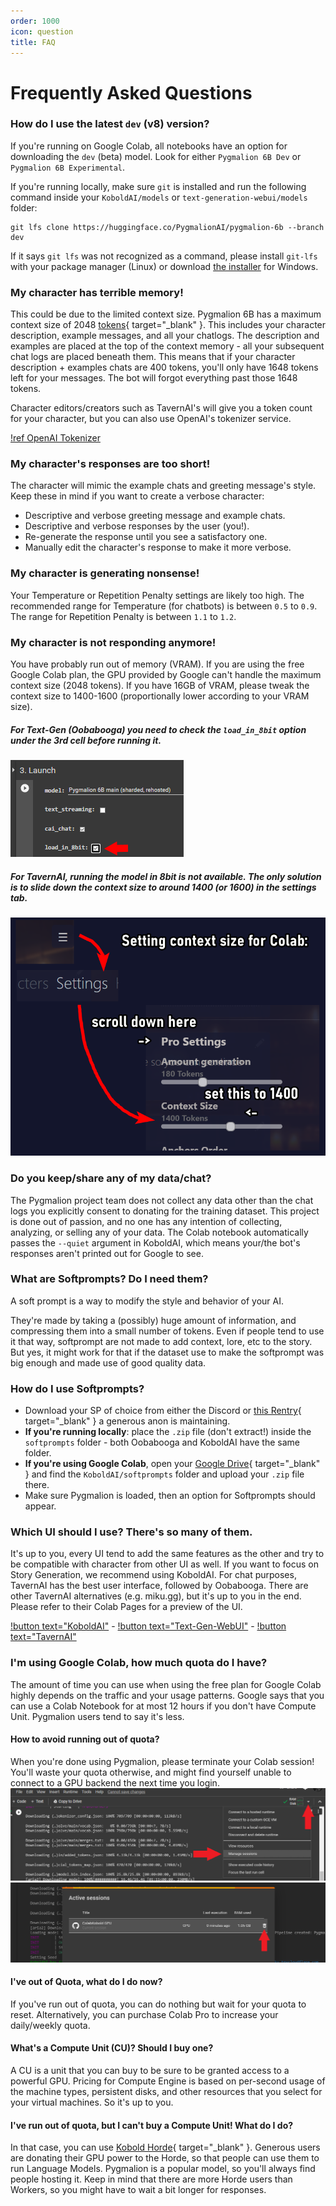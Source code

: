 ```yaml
---
order: 1000
icon: question
title: FAQ
---
```


# Frequently Asked Questions

### How do I use the latest `dev` (v8) version?

If you're running on Google Colab, all notebooks have an option for downloading the `dev` (beta) model. Look for either `Pygmalion 6B Dev` or `Pygmalion 6B Experimental`. 

If you're running locally, make sure `git` is installed and run the following command inside your `KoboldAI/models` or `text-generation-webui/models` folder:
```
git lfs clone https://huggingface.co/PygmalionAI/pygmalion-6b --branch dev
```
If it says `git lfs` was not recognized as a command, please install `git-lfs` with your package manager (Linux) or download [the installer](https://git-lfs.com/) for Windows.

### My character has terrible memory!
This could be due to the limited context size. Pygmalion 6B has a maximum context size of 2048 [tokens](https://en.wikipedia.org/wiki/Lexical_analysis#Tokenization){ target="_blank" }. This includes your character description, example messages, and all your chatlogs. The description and examples are placed at the top of the context memory - all your subsequent chat logs are placed beneath them. This means that if your character description + examples chats are 400 tokens, you'll only have 1648 tokens left for your messages. The bot will forgot everything past those 1648 tokens.

Character editors/creators such as TavernAI's will give you a token count for your character, but you can also use OpenAI's tokenizer service.

[!ref OpenAI Tokenizer](https://platform.openai.com/tokenizer)

### My character's responses are too short!
The character will mimic the example chats and greeting message's style. Keep these in mind if you want to create a verbose character:
- Descriptive and verbose greeting message and example chats.
- Descriptive and verbose responses by the user (you!).
- Re-generate the response until you see a satisfactory one.
- Manually edit the character's response to make it more verbose.

### My character is generating nonsense!
Your Temperature or Repetition Penalty settings are likely too high. The recommended range for Temperature (for chatbots) is between `0.5` to `0.9`. The range for Repetition Penalty is between `1.1` to `1.2`.

### My character is not responding anymore!
You have probably run out of memory (VRAM).
If you are using the free Google Colab plan, the GPU provided by Google can't handle the maximum context size (2048 tokens). If you have 16GB of VRAM, please tweak the context size to 1400-1600 (proportionally lower according to your VRAM size).
##### For Text-Gen (Oobabooga) you need to check the `load_in_8bit` option under the 3rd cell before running it.

![](/static/oobactx.png)

##### For TavernAI, running the model in 8bit is not available. The only solution is to slide down the context size to around 1400 (or 1600) in the settings tab.

![](/static/tavernctx.png)

### Do you keep/share any of my data/chat?
The Pygmalion project team does not collect any data other than the chat logs you explicitly consent to donating for the training dataset.
This project is done out of passion, and no one has any intention of collecting, analyzing, or selling any of your data. The Colab notebook automatically passes the `--quiet` argument in KoboldAI, which means your/the bot's responses aren't printed out for Google to see. 

### What are Softprompts? Do I need them?
A soft prompt is a way to modify the style and behavior of your AI. 

They're made by taking a (possibly) huge amount of information, and compressing them into a small number of tokens.
Even if people tend to use it that way, softprompt are not made to add context, lore, etc to the story. But yes, it might work for that if the dataset use to make the softprompt was big enough and made use of good quality data.

### How do I use Softprompts?
- Download your SP of choice from either the Discord or [this Rentry](https://rentry.org/pygsoft){ target="_blank" } a generous anon is maintaining.
- **If you're running locally**: place the `.zip` file (don't extract!) inside the `softprompts` folder - both Oobabooga and KoboldAI have the same folder.
- **If you're using Google Colab**, open your [Google Drive](https://drive.google.com){ target="_blank" } and find the `KoboldAI/softprompts` folder and upload your `.zip` file there.
- Make sure Pygmalion is loaded, then an option for Softprompts should appear.

### Which UI should I use? There's so many of them.
It's up to you, every UI tend to add the same features as the other and try to be compatible with character from other UI as well.
If you want to focus on Story Generation, we recommend using KoboldAI. For chat purposes, TavernAI has the best user interface, followed by Oobabooga. There are other TavernAI alternatives (e.g. miku.gg), but it's up to you in the end. Please refer to their Colab Pages for a preview of the UI.

[!button text="KoboldAI"](http://127.0.0.1:5005/google-colab/kobold) - 
[!button text="Text-Gen-WebUI"](http://127.0.0.1:5005//google-colab/oobabooga) - 
[!button text="TavernAI"](http://127.0.0.1:5005//google-colab/tavern)

### I'm using Google Colab, how much quota do I have?
The amount of time you can use when using the free plan for Google Colab highly depends on the traffic and your usage patterns.
Google says that you can use a Colab Notebook for at most 12 hours if you don't have Compute Unit. Pygmalion users tend to say it's less.

#### How to avoid running out of quota?
When you're done using Pygmalion, please terminate your Colab session! You'll waste your quota otherwise, and might find yourself unable to connect to a GPU backend the next time you login.
![](/static/cloud1.png)
![](/static/cloud2.png)



#### I've out of Quota, what do I do now?
If you've run out of quota, you can do nothing but wait for your quota to reset. Alternatively, you can purchase Colab Pro to increase your daily/weekly quota.


#### What's a Compute Unit (CU)? Should I buy one?
A CU is a unit that you can buy to be sure to be granted access to a powerful GPU.
Pricing for Compute Engine is based on per-second usage of the machine types, persistent disks, and other resources that you select for your virtual machines.
So it's up to you.

#### I've run out of quota, but I can't buy a Compute Unit! What do I do?
In that case, you can use [Kobold Horde](https://lite.koboldai.net){ target="_blank" }. Generous users are donating their GPU power to the Horde, so that people can use them to run Language Models. Pygmalion is a popular model, so you'll always find people hosting it. Keep in mind that there are more Horde users than Workers, so you might have to wait a bit longer for responses.

